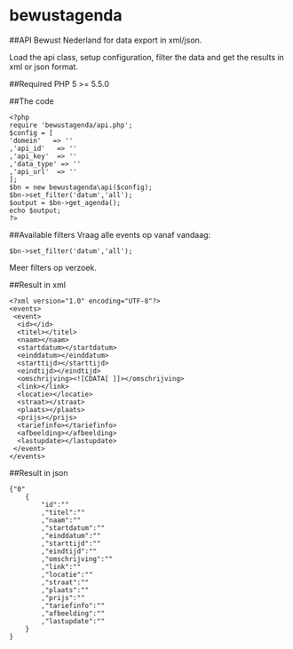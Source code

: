 bewustagenda
============

##API Bewust Nederland for data export in xml/json.

Load the api class, setup configuration, filter the data and get the results in xml or json format.

##Required
PHP 5 >= 5.5.0

##The code
```
<?php
require 'bewustagenda/api.php';
$config = [
'domein'   => ''
,'api_id'   => ''
,'api_key'  => ''
,'data_type' => ''
,'api_url'  => ''
];
$bn = new bewustagenda\api($config);
$bn->set_filter('datum','all');
$output = $bn->get_agenda();
echo $output;
?>
```

##Available filters
Vraag alle events op vanaf vandaag:
```
$bn->set_filter('datum','all');
```
Meer filters op verzoek.

##Result in xml

```
<?xml version="1.0" encoding="UTF-8"?>
<events>
 <event>
  <id></id>
  <titel></titel>
  <naam></naam>
  <startdatum></startdatum>
  <einddatum></einddatum>
  <starttijd></starttijd>
  <eindtijd></eindtijd>
  <omschrijving><![CDATA[ ]]></omschrijving>
  <link></link>
  <locatie></locatie>
  <straat></straat>
  <plaats></plaats>
  <prijs></prijs>
  <tariefinfo></tariefinfo>
  <afbeelding></afbeelding>
  <lastupdate></lastupdate>
 </event>
</events>
```

##Result in json

```
{"0"
	{
		"id":""
		,"titel":""
		,"naam":""
		,"startdatum":""
		,"einddatum":""
		,"starttijd":""
		,"eindtijd":""
		,"omschrijving":""
		,"link":""
		,"locatie":""
		,"straat":""
		,"plaats":""
		,"prijs":""
		,"tariefinfo":""
		,"afbeelding":""
		,"lastupdate":""
	}
}
```
